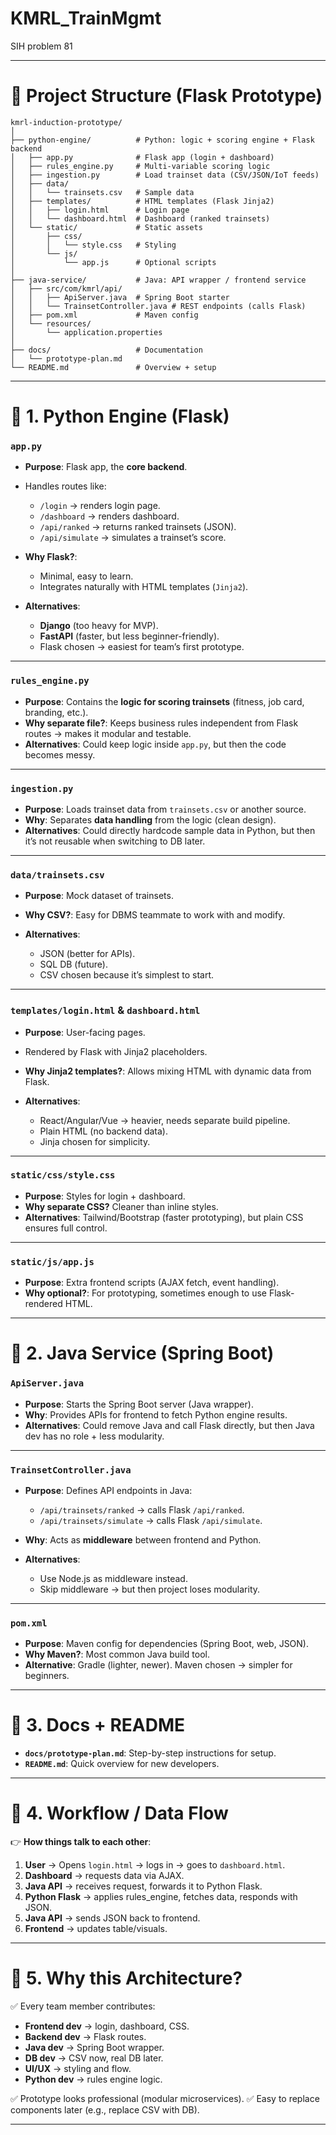 # KMRL_TrainMgmt
SIH problem 81



---

# 📂 Project Structure (Flask Prototype)

```
kmrl-induction-prototype/
│
├── python-engine/          # Python: logic + scoring engine + Flask backend
│   ├── app.py              # Flask app (login + dashboard)
│   ├── rules_engine.py     # Multi-variable scoring logic
│   ├── ingestion.py        # Load trainset data (CSV/JSON/IoT feeds)
│   ├── data/
│   │   └── trainsets.csv   # Sample data
│   ├── templates/          # HTML templates (Flask Jinja2)
│   │   ├── login.html      # Login page
│   │   └── dashboard.html  # Dashboard (ranked trainsets)
│   └── static/             # Static assets
│       ├── css/
│       │   └── style.css   # Styling
│       └── js/
│           └── app.js      # Optional scripts
│
├── java-service/           # Java: API wrapper / frontend service
│   ├── src/com/kmrl/api/
│   │   ├── ApiServer.java  # Spring Boot starter
│   │   └── TrainsetController.java # REST endpoints (calls Flask)
│   ├── pom.xml             # Maven config
│   └── resources/
│       └── application.properties
│
├── docs/                   # Documentation
│   └── prototype-plan.md
└── README.md               # Overview + setup
```

---

# 🔹 1. Python Engine (Flask)

### `app.py`

* **Purpose**: Flask app, the **core backend**.
* Handles routes like:

  * `/login` → renders login page.
  * `/dashboard` → renders dashboard.
  * `/api/ranked` → returns ranked trainsets (JSON).
  * `/api/simulate` → simulates a trainset’s score.
* **Why Flask?**:

  * Minimal, easy to learn.
  * Integrates naturally with HTML templates (`Jinja2`).
* **Alternatives**:

  * **Django** (too heavy for MVP).
  * **FastAPI** (faster, but less beginner-friendly).
  * Flask chosen → easiest for team’s first prototype.

---

### `rules_engine.py`

* **Purpose**: Contains the **logic for scoring trainsets** (fitness, job card, branding, etc.).
* **Why separate file?**: Keeps business rules independent from Flask routes → makes it modular and testable.
* **Alternatives**: Could keep logic inside `app.py`, but then the code becomes messy.

---

### `ingestion.py`

* **Purpose**: Loads trainset data from `trainsets.csv` or another source.
* **Why**: Separates **data handling** from the logic (clean design).
* **Alternatives**: Could directly hardcode sample data in Python, but then it’s not reusable when switching to DB later.

---

### `data/trainsets.csv`

* **Purpose**: Mock dataset of trainsets.
* **Why CSV?**: Easy for DBMS teammate to work with and modify.
* **Alternatives**:

  * JSON (better for APIs).
  * SQL DB (future).
  * CSV chosen because it’s simplest to start.

---

### `templates/login.html` & `dashboard.html`

* **Purpose**: User-facing pages.
* Rendered by Flask with Jinja2 placeholders.
* **Why Jinja2 templates?**: Allows mixing HTML with dynamic data from Flask.
* **Alternatives**:

  * React/Angular/Vue → heavier, needs separate build pipeline.
  * Plain HTML (no backend data).
  * Jinja chosen for simplicity.

---

### `static/css/style.css`

* **Purpose**: Styles for login + dashboard.
* **Why separate CSS?** Cleaner than inline styles.
* **Alternatives**: Tailwind/Bootstrap (faster prototyping), but plain CSS ensures full control.

---

### `static/js/app.js`

* **Purpose**: Extra frontend scripts (AJAX fetch, event handling).
* **Why optional?**: For prototyping, sometimes enough to use Flask-rendered HTML.

---

# 🔹 2. Java Service (Spring Boot)

### `ApiServer.java`

* **Purpose**: Starts the Spring Boot server (Java wrapper).
* **Why**: Provides APIs for frontend to fetch Python engine results.
* **Alternatives**: Could remove Java and call Flask directly, but then Java dev has no role + less modularity.

---

### `TrainsetController.java`

* **Purpose**: Defines API endpoints in Java:

  * `/api/trainsets/ranked` → calls Flask `/api/ranked`.
  * `/api/trainsets/simulate` → calls Flask `/api/simulate`.
* **Why**: Acts as **middleware** between frontend and Python.
* **Alternatives**:

  * Use Node.js as middleware instead.
  * Skip middleware → but then project loses modularity.

---

### `pom.xml`

* **Purpose**: Maven config for dependencies (Spring Boot, web, JSON).
* **Why Maven?**: Most common Java build tool.
* **Alternative**: Gradle (lighter, newer). Maven chosen → simpler for beginners.

---

# 🔹 3. Docs + README

* **`docs/prototype-plan.md`**: Step-by-step instructions for setup.
* **`README.md`**: Quick overview for new developers.

---

# 🔹 4. Workflow / Data Flow

👉 **How things talk to each other**:

1. **User** → Opens `login.html` → logs in → goes to `dashboard.html`.
2. **Dashboard** → requests data via AJAX.
3. **Java API** → receives request, forwards it to Python Flask.
4. **Python Flask** → applies rules\_engine, fetches data, responds with JSON.
5. **Java API** → sends JSON back to frontend.
6. **Frontend** → updates table/visuals.

---

# 🔹 5. Why this Architecture?

✅ Every team member contributes:

* **Frontend dev** → login, dashboard, CSS.
* **Backend dev** → Flask routes.
* **Java dev** → Spring Boot wrapper.
* **DB dev** → CSV now, real DB later.
* **UI/UX** → styling and flow.
* **Python dev** → rules engine logic.

✅ Prototype looks professional (modular microservices).
✅ Easy to replace components later (e.g., replace CSV with DB).

---
